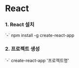 # React

<h3>1. React 설치 </h3>
`-` npm install -g create-react-app

<h3>2. 프로젝트 생성 </h3>
`-` create-react-app '프로젝트명'
